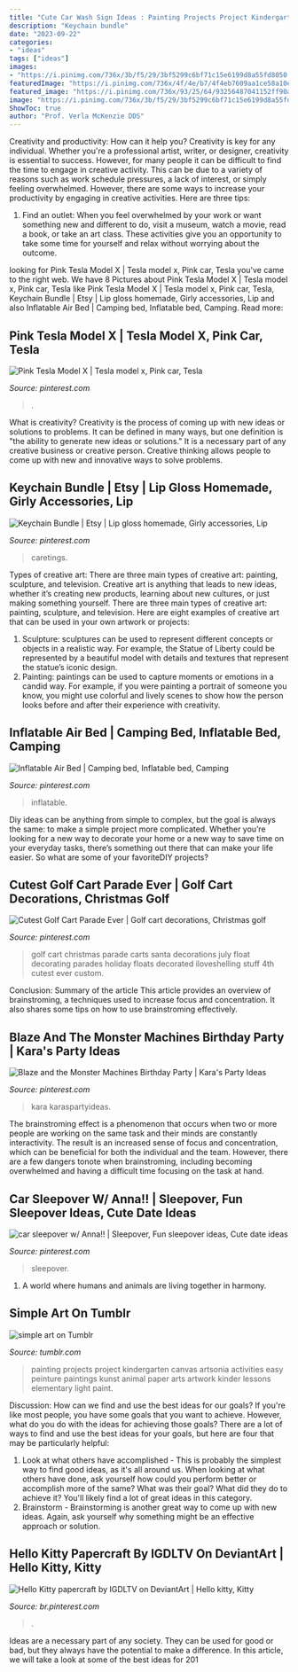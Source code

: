 ```yaml
---
title: "Cute Car Wash Sign Ideas : Painting Projects Project Kindergarten Canvas Artsonia Activities Easy Peinture Paintings Kunst Animal Paper Arts Artwork Kinder Lessons Elementary Light Paint"
description: "Keychain bundle"
date: "2023-09-22"
categories:
- "ideas"
tags: ["ideas"]
images:
- "https://i.pinimg.com/736x/3b/f5/29/3bf5299c6bf71c15e6199d8a55fd8050.jpg"
featuredImage: "https://i.pinimg.com/736x/4f/4e/b7/4f4eb7609aa1ce58a10e15d538aef74d.jpg"
featured_image: "https://i.pinimg.com/736x/93/25/64/93256487041152ff90ac76b37329e7ee.jpg"
image: "https://i.pinimg.com/736x/3b/f5/29/3bf5299c6bf71c15e6199d8a55fd8050.jpg"
ShowToc: true
author: "Prof. Verla McKenzie DDS"
---
```



Creativity and productivity: How can it help you?
Creativity is key for any individual. Whether you're a professional artist, writer, or designer, creativity is essential to success. However, for many people it can be difficult to find the time to engage in creative activity. This can be due to a variety of reasons such as work schedule pressures, a lack of interest, or simply feeling overwhelmed. However, there are some ways to increase your productivity by engaging in creative activities. Here are three tips: 
1. Find an outlet: When you feel overwhelmed by your work or want something new and different to do, visit a museum, watch a movie, read a book, or take an art class. These activities give you an opportunity to take some time for yourself and relax without worrying about the outcome.


	

		
looking for Pink Tesla Model X | Tesla model x, Pink car, Tesla you've came to the right web. We have 8 Pictures about Pink Tesla Model X | Tesla model x, Pink car, Tesla like Pink Tesla Model X | Tesla model x, Pink car, Tesla, Keychain Bundle | Etsy | Lip gloss homemade, Girly accessories, Lip and also Inflatable Air Bed | Camping bed, Inflatable bed, Camping. Read more:
		
    
## Pink Tesla Model X | Tesla Model X, Pink Car, Tesla

<img loading=lazy src="https://i.pinimg.com/736x/3b/f5/29/3bf5299c6bf71c15e6199d8a55fd8050.jpg" onerror="this.onerror=null;this.src='https://tse4.mm.bing.net/th?id=OIP.m3vFUuw1ibBGgHmd6oK2jwHaLH&amp;pid=15.1';" alt="Pink Tesla Model X | Tesla model x, Pink car, Tesla">

_Source: pinterest.com_

>. 

	

What is creativity?
Creativity is the process of coming up with new ideas or solutions to problems. It can be defined in many ways, but one definition is "the ability to generate new ideas or solutions." It is a necessary part of any creative business or creative person. Creative thinking allows people to come up with new and innovative ways to solve problems.

    
## Keychain Bundle | Etsy | Lip Gloss Homemade, Girly Accessories, Lip

<img loading=lazy src="https://i.pinimg.com/736x/5b/14/55/5b1455b1744a8dad9ab5ca798e948ece.jpg" onerror="this.onerror=null;this.src='https://tse3.mm.bing.net/th?id=OIP.cZd49dbDJ1s10P_MhYOiqQHaJ4&amp;pid=15.1';" alt="Keychain Bundle | Etsy | Lip gloss homemade, Girly accessories, Lip">

_Source: pinterest.com_

>caretings. 

	

Types of creative art: There are three main types of creative art: painting, sculpture, and television.
Creative art is anything that leads to new ideas, whether it’s creating new products, learning about new cultures, or just making something yourself. There are three main types of creative art: painting, sculpture, and television. Here are eight examples of creative art that can be used in your own artwork or projects: 
1. Sculpture: sculptures can be used to represent different concepts or objects in a realistic way. For example, the Statue of Liberty could be represented by a beautiful model with details and textures that represent the statue’s iconic design. 
2. Painting: paintings can be used to capture moments or emotions in a candid way. For example, if you were painting a portrait of someone you know, you might use colorful and lively scenes to show how the person looks before and after their experience with creativity. 

    
## Inflatable Air Bed | Camping Bed, Inflatable Bed, Camping

<img loading=lazy src="https://i.pinimg.com/736x/4f/4e/b7/4f4eb7609aa1ce58a10e15d538aef74d.jpg" onerror="this.onerror=null;this.src='https://tse3.mm.bing.net/th?id=OIP.NpOlLpk08bv7Sp7skAmW6gHaJ4&amp;pid=15.1';" alt="Inflatable Air Bed | Camping bed, Inflatable bed, Camping">

_Source: pinterest.com_

>inflatable. 

	

Diy ideas can be anything from simple to complex, but the goal is always the same: to make a simple project more complicated. Whether you’re looking for a new way to decorate your home or a new way to save time on your everyday tasks, there’s something out there that can make your life easier. So what are some of your favoriteDIY projects?

    
## Cutest Golf Cart Parade Ever | Golf Cart Decorations, Christmas Golf

<img loading=lazy src="https://i.pinimg.com/736x/d4/40/e7/d440e712143403f513c17c2bde347375--sanibel-island-golf-stuff.jpg" onerror="this.onerror=null;this.src='https://tse4.mm.bing.net/th?id=OIP.1SIk5stlpVjfsRArAwPPVwHaFj&amp;pid=15.1';" alt="Cutest Golf Cart Parade Ever | Golf cart decorations, Christmas golf">

_Source: pinterest.com_

>golf cart christmas parade carts santa decorations july float decorating parades holiday floats decorated iloveshelling stuff 4th cutest ever custom. 

	

Conclusion: Summary of the article
This article provides an overview of brainstroming, a techniques used to increase focus and concentration. It also shares some tips on how to use brainstroming effectively.

    
## Blaze And The Monster Machines Birthday Party | Kara&#039;s Party Ideas

<img loading=lazy src="https://i.pinimg.com/736x/93/25/64/93256487041152ff90ac76b37329e7ee.jpg" onerror="this.onerror=null;this.src='https://tse4.mm.bing.net/th?id=OIP.z7dl94SnEUhnl0-oB3GJdAHaLH&amp;pid=15.1';" alt="Blaze and the Monster Machines Birthday Party | Kara&#039;s Party Ideas">

_Source: pinterest.com_

>kara karaspartyideas. 

	

The brainstroming effect is a phenomenon that occurs when two or more people are working on the same task and their minds are constantly interactivity. The result is an increased sense of focus and concentration, which can be beneficial for both the individual and the team. However, there are a few dangers tonote when brainstroming, including becoming overwhelmed and having a difficult time focusing on the task at hand.

    
## Car Sleepover W/ Anna!! | Sleepover, Fun Sleepover Ideas, Cute Date Ideas

<img loading=lazy src="https://i.pinimg.com/736x/dc/46/8b/dc468b60d9cc38db4b2e70a891ef566f.jpg" onerror="this.onerror=null;this.src='https://tse3.mm.bing.net/th?id=OIP.nKYp1nM-54YcDe6EKv6B3QHaHa&amp;pid=15.1';" alt="car sleepover w/ Anna!! | Sleepover, Fun sleepover ideas, Cute date ideas">

_Source: pinterest.com_

>sleepover. 

	

1. A world where humans and animals are living together in harmony. 

    
## Simple Art On Tumblr

<img loading=lazy src="https://66.media.tumblr.com/3ceb9fd662fc5fea751e034f1e49e70f/tumblr_nvk884m28p1qzhw90o1_500.jpg" onerror="this.onerror=null;this.src='https://tse3.mm.bing.net/th?id=OIP.D4g9yPvjekk8FymN-4PiOgAAAA&amp;pid=15.1';" alt="simple art on Tumblr">

_Source: tumblr.com_

>painting projects project kindergarten canvas artsonia activities easy peinture paintings kunst animal paper arts artwork kinder lessons elementary light paint. 

	

Discussion: How can we find and use the best ideas for our goals?
If you're like most people, you have some goals that you want to achieve. However, what do you do with the ideas for achieving those goals? 
There are a lot of ways to find and use the best ideas for your goals, but here are four that may be particularly helpful: 

1) Look at what others have accomplished - This is probably the simplest way to find good ideas, as it's all around us. When looking at what others have done, ask yourself how could you perform better or accomplish more of the same? What was their goal? What did they do to achieve it? You'll likely find a lot of great ideas in this category. 
2) Brainstorm - Brainstorming is another great way to come up with new ideas. Again, ask yourself why something might be an effective approach or solution.

    
## Hello Kitty Papercraft By IGDLTV On DeviantArt | Hello Kitty, Kitty

<img loading=lazy src="https://i.pinimg.com/736x/fb/1c/b8/fb1cb886f171d7fa246ad999fa4ca7c1--papercraft-hello-kitty.jpg" onerror="this.onerror=null;this.src='https://tse3.mm.bing.net/th?id=OIP.gWsOc--QsaB1MoZR6mbuNAHaLJ&amp;pid=15.1';" alt="Hello Kitty papercraft by IGDLTV on DeviantArt | Hello kitty, Kitty">

_Source: br.pinterest.com_

>. 

	

Ideas are a necessary part of any society. They can be used for good or bad, but they always have the potential to make a difference. In this article, we will take a look at some of the best ideas for 201
